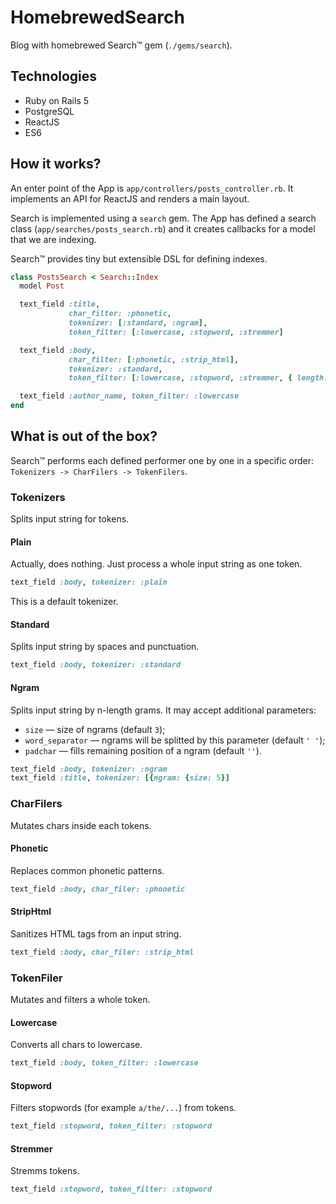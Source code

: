 # HomebrewedSearch

Blog with homebrewed Search™ gem (`./gems/search`).

## Technologies

* Ruby on Rails 5
* PostgreSQL
* ReactJS
* ES6

## How it works?

An enter point of the App is `app/controllers/posts_controller.rb`. It implements an API for ReactJS and renders a main layout.

Search is implemented using a `search` gem. The App has defined a search class (`app/searches/posts_search.rb`) and it creates callbacks for a model that we are indexing.

Search™ provides tiny but extensible DSL for defining indexes.

```ruby
class PostsSearch < Search::Index
  model Post

  text_field :title,
             char_filter: :phonetic,
             tokenizer: [:standard, :ngram],
             token_filter: [:lowercase, :stopword, :stremmer]

  text_field :body,
             char_filter: [:phonetic, :strip_html],
             tokenizer: :standard,
             token_filter: [:lowercase, :stopword, :stremmer, { length: { min: 2 } }]

  text_field :author_name, token_filter: :lowercase
end
```

## What is out of the box?

Search™ performs each defined performer one by one in a specific order: `Tokenizers -> CharFilers -> TokenFilers`.

### Tokenizers

Splits input string for tokens.

#### Plain

Actually, does nothing. Just process a whole input string as one token.

```ruby
text_field :body, tokenizer: :plain
```
This is a default tokenizer.

#### Standard

Splits input string by spaces and punctuation.

```ruby
text_field :body, tokenizer: :standard
```

#### Ngram

Splits input string by n-length grams. It may accept additional parameters:
* `size` — size of ngrams (default `3`);
* `word_separator` — ngrams will be splitted by this parameter (default `' '`);
* `padchar` — fills remaining position of a ngram (default `''`).

```ruby
text_field :body, tokenizer: :ngram
text_field :title, tokenizer: [{ngram: {size: 5}]
```

### CharFilers

Mutates chars inside each tokens.

#### Phonetic

Replaces common phonetic patterns.

```ruby
text_field :body, char_filer: :phonetic
```

#### StripHtml

Sanitizes HTML tags from an input string.

```ruby
text_field :body, char_filer: :strip_html
```

### TokenFiler

Mutates and filters a whole token.

#### Lowercase

Converts all chars to lowercase.

```ruby
text_field :body, token_filter: :lowercase
```

#### Stopword

Filters stopwords (for example `a/the/...`) from tokens.

```ruby
text_field :stopword, token_filter: :stopword
```

#### Stremmer

Stremms tokens.

```ruby
text_field :stopword, token_filter: :stopword
```
